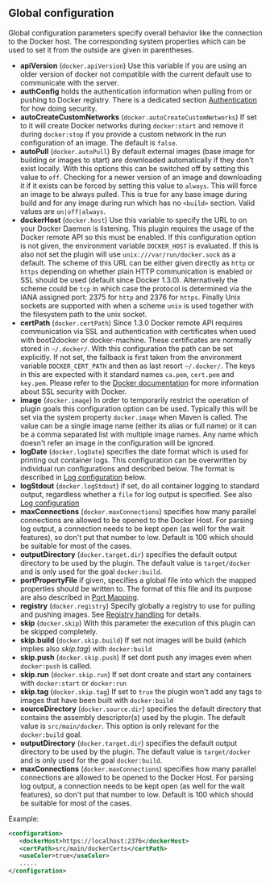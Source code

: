 ## Global configuration

Global configuration parameters specify overall behavior like the
connection to the Docker host. The corresponding system properties
which can be used to set it from the outside are given in
parentheses. 

* **apiVersion** (`docker.apiVersion`) Use this variable if you are using
  an older version of docker not compatible with the current default 
  use to communicate with the server.
* **authConfig** holds the authentication information when pulling from
  or pushing to Docker registry. There is a dedicated section 
  [Authentication](#authentication) for how doing security.
 * **autoCreateCustomNetworks** (`docker.autoCreateCustomNetworks`) If set to it will create 
  Docker networks during `docker:start` and remove it during `docker:stop` if you provide 
  a custom network in the run configuration of an image. The default is `false`.
* **autoPull** (`docker.autoPull`)
  By default external images (base image for building or images to
  start) are downloaded automatically if they don't exist locally.
  With this options this can be switched off by setting this value to `off`.
  Checking for a newer version of an image and downloading it if it
  exists can be forced by setting this value to `always`. This will force an image 
  to be always pulled. This is true for any base image during build and for any image 
  during run which has no `<build>` section. Valid values are `on|off|always`.
* **dockerHost** (`docker.host`) Use this variable to specify the URL
  to on your Docker Daemon is listening. This plugin requires the
  usage of the Docker remote API so this must be enabled. If this
  configuration option is not given, the environment variable
  `DOCKER_HOST` is evaluated. If this is also not set the plugin will use `unix:///var/run/docker.sock`
  as a default. The scheme of this URL can be either given
  directly as `http` or `https` depending on whether plain HTTP
  communication is enabled or SSL should be used (default since Docker
  1.3.0). Alternatively the scheme could be `tcp` in which case the protocol is
  determined via the IANA assigned port: 2375 for `http` and 2376 for
  `https`. Finally Unix sockets are supported with when a scheme `unix` is used together with the 
  filesystem path to the unix socket.
* **certPath** (`docker.certPath`) Since 1.3.0 Docker remote API requires
  communication via SSL and authentication with certificates when used
  with boot2docker or docker-machine. These
  certificates are normally stored
  in `~/.docker/`. With this configuration the path can be set
  explicitly. If not set, the fallback is first taken from the
  environment variable `DOCKER_CERT_PATH` and then as last resort
  `~/.docker/`. The keys in this are expected with it standard names
  `ca.pem`, `cert.pem` and `key.pem`. Please refer to the
  [Docker documentation](https://docs.docker.com/articles/https/) for
  more information about SSL security with Docker. 
* **image** (`docker.image`) In order to temporarily restrict the
  operation of plugin goals this configuration option can be
  used. Typically this will be set via the system property
  `docker.image` when Maven is called. The value can be a single image
  name (either its alias or full name) or it can be a comma separated
  list with multiple image names. Any name which doesn't refer an
  image in the configuration will be ignored. 
* **logDate** (`docker.logDate`) specifies the date format which is used for printing out
  container logs. This configuration can be overwritten by individual
  run configurations and described below. The format is described in
  [Log configuration](#log-configuration) below. 
* **logStdout** (`docker.logStdout`) if set, do all container logging to standard output, 
  regardless whether a `file` for log output is specified. See also [Log configuration](#log-configuration)
* **maxConnections** (`docker.maxConnections`) specifies how many parallel connections are allowed to be opened
  to the Docker Host. For parsing log output, a connection needs to be kept open (as well for the wait features), 
  so don't put that number to low. Default is 100 which should be suitable for most of the cases.
* **outputDirectory** (`docker.target.dir`) specifies the default output directory to be
  used by the plugin. The default value is `target/docker` and is only used for the goal `docker:build`.
* **portPropertyFile** if given, specifies a global file into which the
  mapped properties should be written to. The format of this file and
  its purpose are also described in [Port Mapping](#port-mapping).
* **registry** (`docker.registry`)
  Specify globally a registry to use for pulling and pushing
  images. See [Registry handling](registry-handling.md) for details. 
* **skip** (`docker.skip`)
  With this parameter the execution of this plugin can be skipped
  completely. 
* **skip.build** (`docker.skip.build`)
  If set not images will be build (which implies also *skip.tag*) with `docker:build`
* **skip.push** (`docker.skip.push`)
  If set dont push any images even when `docker:push` is called.
* **skip.run** (`docker.skip.run`)
  If set dont create and start any containers with `docker:start` or `docker:run`
* **skip.tag** (`docker.skip.tag`)
  If set to `true` the plugin won't add any tags to images that have been built with `docker:build`
* **sourceDirectory** (`docker.source.dir`) specifies the default directory that contains
  the assembly descriptor(s) used by the plugin. The default value is `src/main/docker`. This
  option is only relevant for the `docker:build` goal.
* **outputDirectory** (`docker.target.dir`) specifies the default output directory to be
  used by the plugin. The default value is `target/docker` and is only used for the goal `docker:build`.
* **maxConnections** (`docker.maxConnections`) specifies how many parallel connections are allowed to be opened
  to the Docker Host. For parsing log output, a connection needs to be kept open (as well for the wait features), 
  so don't put that number to low. Default is 100 which should be suitable for most of the cases.

Example:

````xml
<configuration>
   <dockerHost>https://localhost:2376</dockerHost>
   <certPath>src/main/dockerCerts</certPath>
   <useColor>true</useColor>
   .....
</configuration>
````

